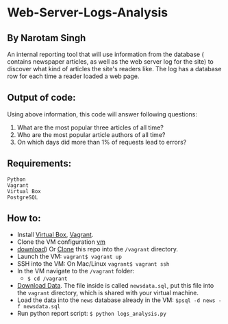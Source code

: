 # Web-Server-Logs-Analysis
## By Narotam Singh
An internal reporting tool that will use information from the database ( contains newspaper articles, as well as the web server log for the site) to discover what kind of articles the site's readers like. The log has a database row for each time a reader loaded a web page. 

## Output of code:
Using above information, this code will answer following questions:
1. What are the most popular three articles of all time?
2. Who are the most popular article authors of all time?
3. On which days did more than 1% of requests lead to errors? 

## Requirements:
    Python
    Vagrant
    Virtual Box
    PostgreSQL
    
 ## How to:
* Install [Virtual Box](https://www.virtualbox.org/wiki/Downloads), [Vagrant](https://www.vagrantup.com/downloads.html).
* Clone the VM configuration [vm](https://github.com/udacity/fullstack-nanodegree-vm)
* [download](https://github.com/narotamsingh/Web-Server-Logs-Analysis/archive/master.zip)) Or [Clone](https://github.com/narotamsingh/Web-Server-Logs-Analysis.git) this repo into the `/vagrant` directory.
* Launch the VM:
    `vagrant$ vagrant up`
* SSH into the VM:
    On Mac/Linux `vagrant$ vagrant ssh`
* In the VM navigate to the `/vagrant` folder:
  * `$ cd /vagrant`
* [Download Data](https://d17h27t6h515a5.cloudfront.net/topher/2016/August/57b5f748_newsdata/newsdata.zip).
  The file inside is called `newsdata.sql`, put this file into the `vagrant` directory, which is shared with your virtual machine.
* Load the data into the `news` database already in the VM:
    `$psql -d news -f newsdata.sql`
* Run python report script:
    `$ python logs_analysis.py`
